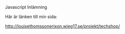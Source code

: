 
Javascript Inlämning

Här är länken till min sida: 

http://louisethomssonerixon.wieg17.se/projekt/techshop/